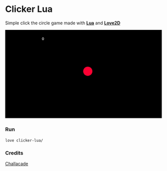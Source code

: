 # Clicker Lua 

Simple click the circle game made with **[Lua](https://www.lua.org/)** and **[Love2D](https://love2d.org/)**

![click the circle](click.gif)

### Run

` love clicker-lua/ `

### Credits 

[Challacade](https://youtu.be/wttKHL90Ank)